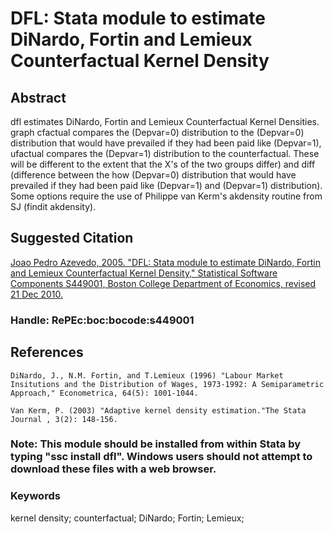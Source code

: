 # DFL: Stata module to estimate DiNardo, Fortin and Lemieux Counterfactual Kernel Density

## Abstract
dfl estimates DiNardo, Fortin and Lemieux Counterfactual Kernel Densities. graph cfactual compares the (Depvar=0) distribution to the (Depvar=0) distribution that would have prevailed if they had been paid like (Depvar=1), ufactual compares the (Depvar=1) distribution to the counterfactual. These will be different to the extent that the X's of the two groups differ) and diff (difference between the how (Depvar=0) distribution that would have prevailed if they had been paid like (Depvar=1) and (Depvar=1) distribution). Some options require the use of Philippe van Kerm's akdensity routine from SJ (findit akdensity).

## Suggested Citation
[Joao Pedro Azevedo, 2005. "DFL: Stata module to estimate DiNardo, Fortin and Lemieux Counterfactual Kernel Density," Statistical Software Components S449001, Boston College Department of Economics, revised 21 Dec 2010.](https://ideas.repec.org/c/boc/bocode/s449001.html)

### Handle: RePEc:boc:bocode:s449001 

## References

    DiNardo, J., N.M. Fortin, and T.Lemieux (1996) "Labour Market Insitutions and the Distribution of Wages, 1973-1992: A Semiparametric Approach," Econometrica, 64(5): 1001-1044.

    Van Kerm, P. (2003) "Adaptive kernel density estimation."The Stata Journal , 3(2): 148-156.

### Note: This module should be installed from within Stata by typing "ssc install dfl". Windows users should not attempt to download these files with a web browser.

### Keywords
kernel density; counterfactual; DiNardo; Fortin; Lemieux;